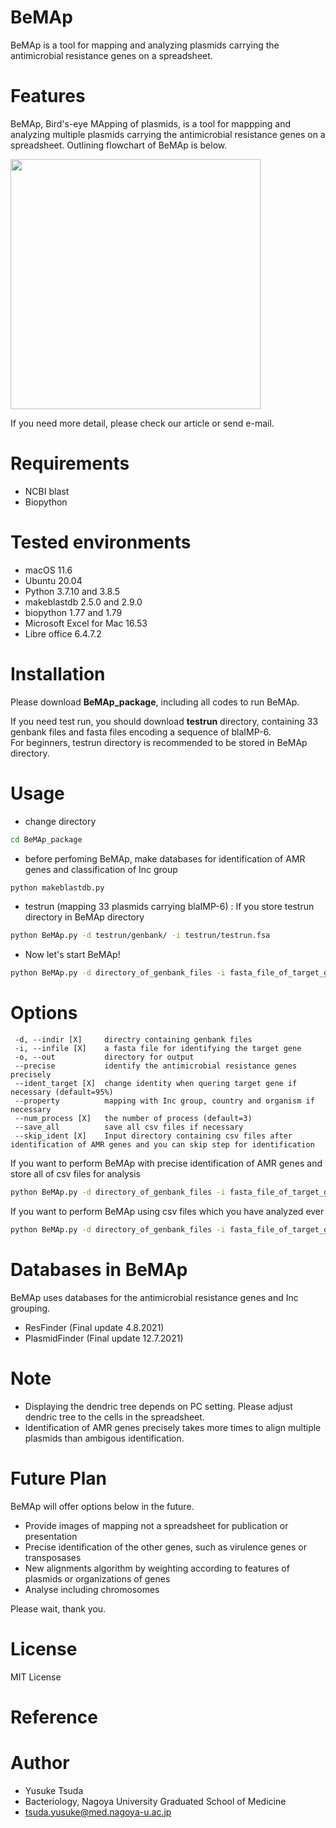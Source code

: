 # BeMAp
BeMAp is a tool for mapping and analyzing plasmids carrying the antimicrobial resistance genes on a spreadsheet.

# Features
BeMAp, Bird's-eye MApping of plasmids, is a tool for mappping and analyzing multiple plasmids carrying the antimicrobial resistance genes on a spreadsheet.
Outlining flowchart of BeMAp is below.

<img src="https://user-images.githubusercontent.com/89430651/138423530-dfa53397-c8b3-4dca-aa56-9d4c8f7a6fed.png" width="400">

If you need more detail, please check our article or send e-mail.


# Requirements 
* NCBI blast
* Biopython

# Tested environments
* macOS 11.6
* Ubuntu 20.04
* Python 3.7.10 and 3.8.5
* makeblastdb 2.5.0 and 2.9.0
* biopython 1.77 and 1.79
* Microsoft Excel for Mac 16.53
* Libre office 6.4.7.2

# Installation
Please download **BeMAp_package**, including all codes to run BeMAp.

If you need test run, you should download **testrun** directory, containing 33 genbank files and fasta files encoding a sequence of blaIMP-6.  
For beginners, testrun directory is recommended to be stored in BeMAp directory.

# Usage
* change directory
```bash
cd BeMAp_package
```

* before perfoming BeMAp, make databases for identification of AMR genes and classification of Inc group
```bash
python makeblastdb.py
```

* testrun (mapping 33 plasmids carrying blaIMP-6) : If you store testrun directory in BeMAp directory
```bash
python BeMAp.py -d testrun/genbank/ -i testrun/testrun.fsa
```

* Now let's start BeMAp!
```bash
python BeMAp.py -d directory_of_genbank_files -i fasta_file_of_target_gene
```

# Options
```
 -d, --indir [X]     directry containing genbank files 
 -i, --infile [X]    a fasta file for identifying the target gene 
 -o, --out           directory for output 
 --precise           identify the antimicrobial resistance genes precisely 
 --ident_target [X]  change identity when quering target gene if necessary (default=95%) 
 --property          mapping with Inc group, country and organism if necessary 
 --num_process [X]   the number of process (default=3) 
 --save_all          save all csv files if necessary 
 --skip_ident [X]    Input directory containing csv files after identification of AMR genes and you can skip step for identification 
```
If you want to perform BeMAp with precise identification of AMR genes and store all of csv files for analysis
```bash
python BeMAp.py -d directory_of_genbank_files -i fasta_file_of_target_gene --precise --save_all
```
If you want to perform BeMAp using csv files which you have analyzed ever
```bash
python BeMAp.py -d directory_of_genbank_files -i fasta_file_of_target_gene --skip_ident directory_of_AMRs_csvfiles
```

# Databases in BeMAp
BeMAp uses databases for the antimicrobial resistance genes and Inc grouping.
* ResFinder (Final update 4.8.2021)
* PlasmidFinder (Final update 12.7.2021)

# Note
* Displaying the dendric tree depends on PC setting. Please adjust dendric tree to the cells in the spreadsheet.
* Identification of AMR genes precisely takes more times to align multiple plasmids than ambigous identification.

# Future Plan
BeMAp will offer options below in the future.

* Provide images of mapping not a spreadsheet for publication or presentation
* Precise identification of the other genes, such as virulence genes or transposases
* New alignments algorithm by weighting according to features of plasmids or organizations of genes
* Analyse including chromosomes

Please wait, thank you.

# License
MIT License

# Reference


# Author
* Yusuke Tsuda
* Bacteriology, Nagoya University Graduated School of Medicine
* tsuda.yusuke@med.nagoya-u.ac.jp

